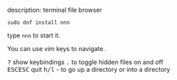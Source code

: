 description: terminal file browser

```
sudo dnf install nnn
```

type `nnn` to start it.

You can use vim keys to navigate.

<kbd>?</kbd> show keybindings
<kbd>.</kbd> to toggle hidden files on and off\
<kbd>ESC</kbd><kbd>ESC</kbd> quit
<kbd>h/l</kbd> - to go up a directory or into a directory
